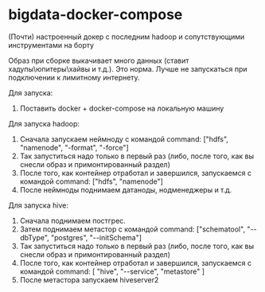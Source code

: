 # bigdata-docker-compose
(Почти) настроенный докер с последним hadoop и сопутствующими инструментами на борту

Образ при сборке выкачивает много данных (ставит хадупы\юпитеры\хайвы и т.д.). Это норма.
Лучше не запускаться при подключении к лимитному интернету.

Для запуска:

1. Поставить docker + docker-compose на локальную машину

Для запуска hadoop:
1. Сначала запускаем неймноду с командой command: ["hdfs", "namenode", "-format", "-force"] 
2. Так запуститься надо только в первый раз (либо, после того, как вы снесли образ и примонтированный раздел)
3. После того, как контейнер отработал и завершился, запускаемся с командой command: ["hdfs", "namenode"]
4. После неймноды поднимаем датаноды, нодменеджеры и т.д.

Для запуска hive:
1. Сначала поднимаем постгрес.
1. Затем поднимаем метастор с командой command: ["schematool", "--dbType", "postgres", "--initSchema"]
2. Так запуститься надо только в первый раз (либо, после того, как вы снесли образ и примонтированный раздел)
2. После того, как контейнер отработал и завершился, запускаемся с командой command: [ "hive", "--service", "metastore" ]
3. После метастора запускаем hiveserver2
